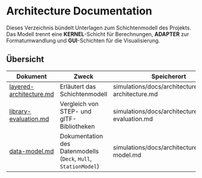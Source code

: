 # Architecture Documentation

Dieses Verzeichnis bündelt Unterlagen zum Schichtenmodell des Projekts. Das Modell trennt eine **KERNEL**-Schicht für Berechnungen, **ADAPTER** zur Formatumwandlung und **GUI**-Schichten für die Visualisierung.

## Übersicht

| Dokument | Zweck | Speicherort |
| --- | --- | --- |
| [layered-architecture.md](layered-architecture.md) | Erläutert das Schichtenmodell | simulations/docs/architecture/layered-architecture.md |
| [library-evaluation.md](library-evaluation.md) | Vergleich von STEP- und glTF-Bibliotheken | simulations/docs/architecture/library-evaluation.md |
| [data-model.md](data-model.md) | Dokumentation des Datenmodells (`Deck`, `Hull`, `StationModel`) | simulations/docs/architecture/data-model.md |
